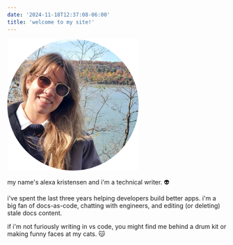 ```yaml
---
date: '2024-11-18T12:37:08-06:00'
title: 'welcome to my site!'
---
```


<img src="pfp.png" width="60%" height="auto" />

my name's alexa kristensen and i'm a technical writer.  :alien:

i've spent the last three years helping developers build better apps. i'm a big fan of docs-as-code, chatting with engineers, and editing (or deleting) stale docs content. 

if i'm not furiously writing in vs code, you might find me behind a drum kit or making funny faces at my cats. :kissing_cat: